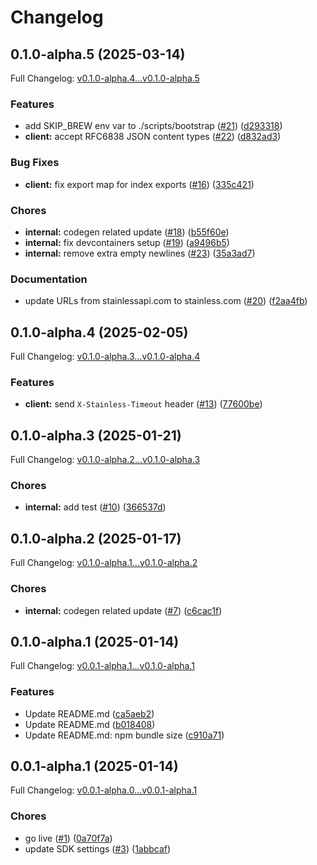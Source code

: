 # Changelog

## 0.1.0-alpha.5 (2025-03-14)

Full Changelog: [v0.1.0-alpha.4...v0.1.0-alpha.5](https://github.com/Johnmiicheal/spitch.js/compare/v0.1.0-alpha.4...v0.1.0-alpha.5)

### Features

* add SKIP_BREW env var to ./scripts/bootstrap ([#21](https://github.com/Johnmiicheal/spitch.js/issues/21)) ([d293318](https://github.com/Johnmiicheal/spitch.js/commit/d29331811787ae3ff1e05bd9b73f272770596e2f))
* **client:** accept RFC6838 JSON content types ([#22](https://github.com/Johnmiicheal/spitch.js/issues/22)) ([d832ad3](https://github.com/Johnmiicheal/spitch.js/commit/d832ad3fb4465c7a345b0659b7329f8714a0035f))


### Bug Fixes

* **client:** fix export map for index exports ([#16](https://github.com/Johnmiicheal/spitch.js/issues/16)) ([335c421](https://github.com/Johnmiicheal/spitch.js/commit/335c4214eff0826c53680551b6b481cf290fa0eb))


### Chores

* **internal:** codegen related update ([#18](https://github.com/Johnmiicheal/spitch.js/issues/18)) ([b55f60e](https://github.com/Johnmiicheal/spitch.js/commit/b55f60e22e1229d772f3aa732a9ee49ca123f404))
* **internal:** fix devcontainers setup ([#19](https://github.com/Johnmiicheal/spitch.js/issues/19)) ([a9496b5](https://github.com/Johnmiicheal/spitch.js/commit/a9496b55740df172617c7b81dc727e6aa7770678))
* **internal:** remove extra empty newlines ([#23](https://github.com/Johnmiicheal/spitch.js/issues/23)) ([35a3ad7](https://github.com/Johnmiicheal/spitch.js/commit/35a3ad7ec8a0a0694bc580c4dcdcbf6aea985845))


### Documentation

* update URLs from stainlessapi.com to stainless.com ([#20](https://github.com/Johnmiicheal/spitch.js/issues/20)) ([f2aa4fb](https://github.com/Johnmiicheal/spitch.js/commit/f2aa4fb76b86bc7c025e26395b52689e73385e4c))

## 0.1.0-alpha.4 (2025-02-05)

Full Changelog: [v0.1.0-alpha.3...v0.1.0-alpha.4](https://github.com/Johnmiicheal/spitch.js/compare/v0.1.0-alpha.3...v0.1.0-alpha.4)

### Features

* **client:** send `X-Stainless-Timeout` header ([#13](https://github.com/Johnmiicheal/spitch.js/issues/13)) ([77600be](https://github.com/Johnmiicheal/spitch.js/commit/77600be513d6b7ff4d55c0eed9ff347145fd18f7))

## 0.1.0-alpha.3 (2025-01-21)

Full Changelog: [v0.1.0-alpha.2...v0.1.0-alpha.3](https://github.com/Johnmiicheal/spitch.js/compare/v0.1.0-alpha.2...v0.1.0-alpha.3)

### Chores

* **internal:** add test ([#10](https://github.com/Johnmiicheal/spitch.js/issues/10)) ([366537d](https://github.com/Johnmiicheal/spitch.js/commit/366537d1de0e229fa6295d6363e759a908f06563))

## 0.1.0-alpha.2 (2025-01-17)

Full Changelog: [v0.1.0-alpha.1...v0.1.0-alpha.2](https://github.com/Johnmiicheal/spitch.js/compare/v0.1.0-alpha.1...v0.1.0-alpha.2)

### Chores

* **internal:** codegen related update ([#7](https://github.com/Johnmiicheal/spitch.js/issues/7)) ([c6cac1f](https://github.com/Johnmiicheal/spitch.js/commit/c6cac1f3f578a922b6b139232e49ca6f75458f1a))

## 0.1.0-alpha.1 (2025-01-14)

Full Changelog: [v0.0.1-alpha.1...v0.1.0-alpha.1](https://github.com/Johnmiicheal/spitch.js/compare/v0.0.1-alpha.1...v0.1.0-alpha.1)

### Features

* Update README.md ([ca5aeb2](https://github.com/Johnmiicheal/spitch.js/commit/ca5aeb22324da30fff5064395968c07bd39a99f0))
* Update README.md ([b018408](https://github.com/Johnmiicheal/spitch.js/commit/b01840894389983a287a26a8340b221f43003db0))
* Update README.md: npm bundle size ([c910a71](https://github.com/Johnmiicheal/spitch.js/commit/c910a714ff6abdcaa12cfd563d1f0b1f6e4268ee))

## 0.0.1-alpha.1 (2025-01-14)

Full Changelog: [v0.0.1-alpha.0...v0.0.1-alpha.1](https://github.com/Johnmiicheal/spitch.js/compare/v0.0.1-alpha.0...v0.0.1-alpha.1)

### Chores

* go live ([#1](https://github.com/Johnmiicheal/spitch.js/issues/1)) ([0a70f7a](https://github.com/Johnmiicheal/spitch.js/commit/0a70f7a402aa5520b9e8efbe26c4311664b88e75))
* update SDK settings ([#3](https://github.com/Johnmiicheal/spitch.js/issues/3)) ([1abbcaf](https://github.com/Johnmiicheal/spitch.js/commit/1abbcaf1912e82beaca2899cdf93e889addf0e78))
